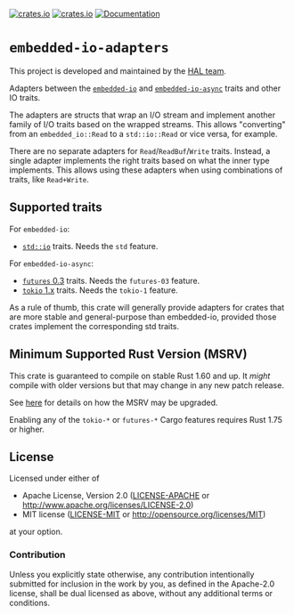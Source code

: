 [![crates.io](https://img.shields.io/crates/d/embedded-io-adapters.svg)](https://crates.io/crates/embedded-io-adapters)
[![crates.io](https://img.shields.io/crates/v/embedded-io-adapters.svg)](https://crates.io/crates/embedded-io-adapters)
[![Documentation](https://docs.rs/embedded-io-adapters/badge.svg)](https://docs.rs/embedded-io-adapters)

# `embedded-io-adapters`

This project is developed and maintained by the [HAL team](https://github.com/rust-embedded/wg#the-hal-team).

Adapters between the [`embedded-io`](https://crates.io/crates/embedded-io) and [`embedded-io-async`](https://crates.io/crates/embedded-io-async) traits and other IO traits.

The adapters are structs that wrap an I/O stream and implement another family of I/O traits
based on the wrapped streams. This allows "converting" from an `embedded_io::Read`
to a `std::io::Read` or vice versa, for example.

There are no separate adapters for `Read`/`ReadBuf`/`Write` traits. Instead, a single
adapter implements the right traits based on what the inner type implements.
This allows using these adapters when using combinations of traits, like `Read+Write`.

## Supported traits

For `embedded-io`:

- [`std::io`](https://doc.rust-lang.org/stable/std/io/index.html) traits. Needs the `std` feature.

For `embedded-io-async`:

- [`futures` 0.3](https://crates.io/crates/futures) traits. Needs the `futures-03` feature.
- [`tokio` 1.x](https://crates.io/crates/tokio) traits. Needs the `tokio-1` feature.

As a rule of thumb, this crate will generally provide adapters for crates that are more stable and general-purpose than embedded-io,
provided those crates implement the corresponding std traits.

## Minimum Supported Rust Version (MSRV)

This crate is guaranteed to compile on stable Rust 1.60 and up. It *might*
compile with older versions but that may change in any new patch release.

See [here](../docs/msrv.md) for details on how the MSRV may be upgraded.

Enabling any of the `tokio-*` or `futures-*` Cargo features requires Rust 1.75 or higher.

## License

Licensed under either of

- Apache License, Version 2.0 ([LICENSE-APACHE](LICENSE-APACHE) or
  <http://www.apache.org/licenses/LICENSE-2.0>)
- MIT license ([LICENSE-MIT](LICENSE-MIT) or <http://opensource.org/licenses/MIT>)

at your option.

### Contribution

Unless you explicitly state otherwise, any contribution intentionally submitted
for inclusion in the work by you, as defined in the Apache-2.0 license, shall be
dual licensed as above, without any additional terms or conditions.
